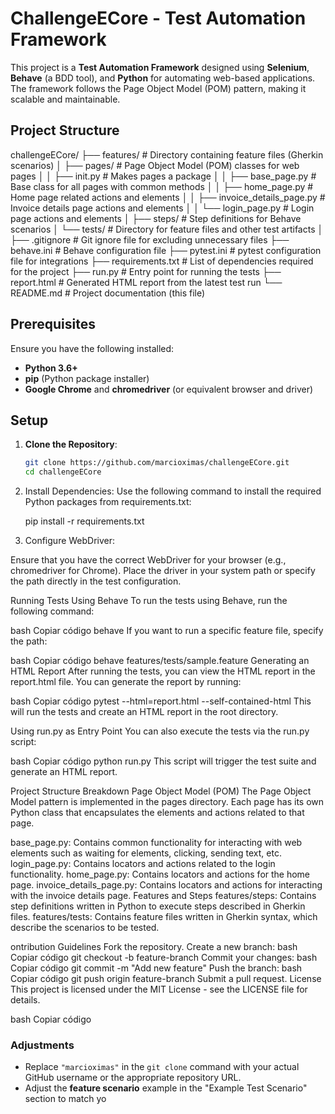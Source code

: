# ChallengeECore - Test Automation Framework

This project is a **Test Automation Framework** designed using **Selenium**, **Behave** (a BDD tool), and **Python** for automating web-based applications. The framework follows the Page Object Model (POM) pattern, making it scalable and maintainable.

## Project Structure
challengeECore/ ├── features/ # Directory containing feature files (Gherkin scenarios) │ ├── pages/ # Page Object Model (POM) classes for web pages │ │ ├── init.py # Makes pages a package │ │ ├── base_page.py # Base class for all pages with common methods │ │ ├── home_page.py # Home page related actions and elements │ │ ├── invoice_details_page.py # Invoice details page actions and elements │ │ └── login_page.py # Login page actions and elements │ ├── steps/ # Step definitions for Behave scenarios │ └── tests/ # Directory for feature files and other test artifacts │ ├── .gitignore # Git ignore file for excluding unnecessary files ├── behave.ini # Behave configuration file ├── pytest.ini # pytest configuration file for integrations ├── requirements.txt # List of dependencies required for the project ├── run.py # Entry point for running the tests ├── report.html # Generated HTML report from the latest test run └── README.md # Project documentation (this file)

## Prerequisites

Ensure you have the following installed:

- **Python 3.6+**
- **pip** (Python package installer)
- **Google Chrome** and **chromedriver** (or equivalent browser and driver)

## Setup

1. **Clone the Repository**:
   ```bash
   git clone https://github.com/marcioximas/challengeECore.git
   cd challengeECore

2. Install Dependencies: Use the following command to install the required Python packages from requirements.txt:

    pip install -r requirements.txt

3. Configure WebDriver:

Ensure that you have the correct WebDriver for your browser (e.g., chromedriver for Chrome).
Place the driver in your system path or specify the path directly in the test configuration.

Running Tests
Using Behave
To run the tests using Behave, run the following command:

bash
Copiar código
behave
If you want to run a specific feature file, specify the path:

bash
Copiar código
behave features/tests/sample.feature
Generating an HTML Report
After running the tests, you can view the HTML report in the report.html file. You can generate the report by running:

bash
Copiar código
pytest --html=report.html --self-contained-html
This will run the tests and create an HTML report in the root directory.

Using run.py as Entry Point
You can also execute the tests via the run.py script:

bash
Copiar código
python run.py
This script will trigger the test suite and generate an HTML report.

Project Structure Breakdown
Page Object Model (POM)
The Page Object Model pattern is implemented in the pages directory. Each page has its own Python class that encapsulates the elements and actions related to that page.

base_page.py: Contains common functionality for interacting with web elements such as waiting for elements, clicking, sending text, etc.
login_page.py: Contains locators and actions related to the login functionality.
home_page.py: Contains locators and actions for the home page.
invoice_details_page.py: Contains locators and actions for interacting with the invoice details page.
Features and Steps
features/steps: Contains step definitions written in Python to execute steps described in Gherkin files.
features/tests: Contains feature files written in Gherkin syntax, which describe the scenarios to be tested.

ontribution Guidelines
Fork the repository.
Create a new branch:
bash
Copiar código
git checkout -b feature-branch
Commit your changes:
bash
Copiar código
git commit -m "Add new feature"
Push the branch:
bash
Copiar código
git push origin feature-branch
Submit a pull request.
License
This project is licensed under the MIT License - see the LICENSE file for details.

bash
Copiar código

### Adjustments
- Replace `"marcioximas"` in the `git clone` command with your actual GitHub username or the appropriate repository URL.
- Adjust the **feature scenario** example in the "Example Test Scenario" section to match yo
